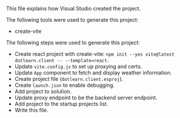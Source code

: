 This file explains how Visual Studio created the project.

The following tools were used to generate this project:
- create-vite

The following steps were used to generate this project:
- Create react project with create-vite: `npm init --yes vite@latest dotlearn.client -- --template=react`.
- Update `vite.config.js` to set up proxying and certs.
- Update `App` component to fetch and display weather information.
- Create project file (`dotlearn.client.esproj`).
- Create `launch.json` to enable debugging.
- Add project to solution.
- Update proxy endpoint to be the backend server endpoint.
- Add project to the startup projects list.
- Write this file.
